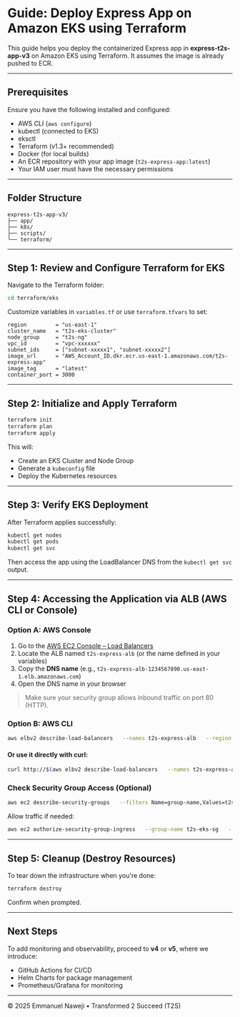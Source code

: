 # Guide: Deploy Express App on Amazon EKS using Terraform

This guide helps you deploy the containerized Express app in **express-t2s-app-v3** on Amazon EKS using Terraform. It assumes the image is already pushed to ECR.

---

## Prerequisites

Ensure you have the following installed and configured:

- AWS CLI (`aws configure`)
- kubectl (connected to EKS)
- eksctl
- Terraform (v1.3+ recommended)
- Docker (for local builds)
- An ECR repository with your app image (`t2s-express-app:latest`)
- Your IAM user must have the necessary permissions

---

## Folder Structure

```
express-t2s-app-v3/
├── app/
├── k8s/
├── scripts/
└── terraform/
```

---

## Step 1: Review and Configure Terraform for EKS

Navigate to the Terraform folder:

```bash
cd terraform/eks
```

Customize variables in `variables.tf` or use `terraform.tfvars` to set:

```hcl
region         = "us-east-1"
cluster_name   = "t2s-eks-cluster"
node_group     = "t2s-ng"
vpc_id         = "vpc-xxxxxx"
subnet_ids     = ["subnet-xxxxx1", "subnet-xxxxx2"]
image_url      = "AWS_Account_ID.dkr.ecr.us-east-1.amazonaws.com/t2s-express-app"
image_tag      = "latest"
container_port = 3000
```

---

## Step 2: Initialize and Apply Terraform

```bash
terraform init
terraform plan
terraform apply
```

This will:

- Create an EKS Cluster and Node Group
- Generate a `kubeconfig` file
- Deploy the Kubernetes resources

---

## Step 3: Verify EKS Deployment

After Terraform applies successfully:

```bash
kubectl get nodes
kubectl get pods
kubectl get svc
```

Then access the app using the LoadBalancer DNS from the `kubectl get svc` output.

---

## Step 4: Accessing the Application via ALB (AWS CLI or Console)

### Option A: AWS Console

1. Go to the [AWS EC2 Console – Load Balancers](https://console.aws.amazon.com/ec2/v2/home?#LoadBalancers)
2. Locate the ALB named `t2s-express-alb` (or the name defined in your variables)
3. Copy the **DNS name** (e.g., `t2s-express-alb-1234567890.us-east-1.elb.amazonaws.com`)
4. Open the DNS name in your browser

> Make sure your security group allows inbound traffic on port 80 (HTTP).

### Option B: AWS CLI

```bash
aws elbv2 describe-load-balancers   --names t2s-express-alb   --region us-east-1   --query "LoadBalancers[0].DNSName"   --output text
```

#### Or use it directly with curl:

```bash
curl http://$(aws elbv2 describe-load-balancers   --names t2s-express-alb   --region us-east-1   --query "LoadBalancers[0].DNSName"   --output text)
```

### Check Security Group Access (Optional)

```bash
aws ec2 describe-security-groups   --filters Name=group-name,Values=t2s-eks-sg   --region us-east-1   --query "SecurityGroups[0].IpPermissions"
```

Allow traffic if needed:

```bash
aws ec2 authorize-security-group-ingress   --group-name t2s-eks-sg   --protocol tcp   --port 80   --cidr 0.0.0.0/0   --region us-east-1
```

---

## Step 5: Cleanup (Destroy Resources)

To tear down the infrastructure when you're done:

```bash
terraform destroy
```

Confirm when prompted.

---

## Next Steps

To add monitoring and observability, proceed to **v4** or **v5**, where we introduce:

- GitHub Actions for CI/CD
- Helm Charts for package management
- Prometheus/Grafana for monitoring

---

© 2025 Emmanuel Naweji • Transformed 2 Succeed (T2S)
